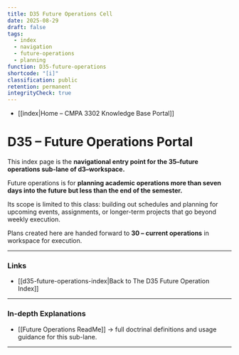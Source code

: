```yaml
---
title: D35 Future Operations Cell
date: 2025-08-29
draft: false
tags:
  - index
  - navigation
  - future-operations
  - planning
function: D35-future-operations
shortcode: "[i]"
classification: public
retention: permanent
integrityCheck: true
---
```

- [[index|Home – CMPA 3302 Knowledge Base Portal]]
# D35 – Future Operations Portal  

This index page is the **navigational entry point for the 35–future operations sub-lane of d3–workspace.**  

Future operations is for **planning academic operations more than seven days into the future but less than the end of the semester.**  

Its scope is limited to this class: building out schedules and planning for upcoming events, assignments, or longer-term projects that go beyond weekly execution.  

Plans created here are handed forward to **30 – current operations** in workspace for execution.  

---
### Links

- [[d35-future-operations-index|Back to The D35 Future Operation Index]] 


---

### In-depth Explanations  

- [[Future Operations ReadMe]] → full doctrinal definitions and usage guidance for this sub-lane.  

---
